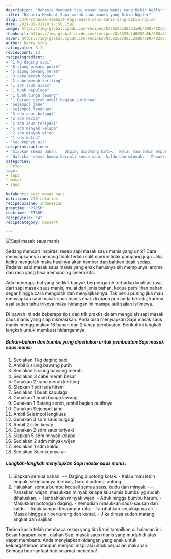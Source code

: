 ```yaml
---
description: "Rahasia Membuat Sapi masak saus manis yang Bikin Ngiler"
title: "Rahasia Membuat Sapi masak saus manis yang Bikin Ngiler"
slug: 2376-rahasia-membuat-sapi-masak-saus-manis-yang-bikin-ngiler
date: 2021-01-31T10:17:56.159Z
image: https://img-global.cpcdn.com/recipes/0a5625e2d0352a8b/680x482cq70/sapi-masak-saus-manis-foto-resep-utama.jpg
thumbnail: https://img-global.cpcdn.com/recipes/0a5625e2d0352a8b/680x482cq70/sapi-masak-saus-manis-foto-resep-utama.jpg
cover: https://img-global.cpcdn.com/recipes/0a5625e2d0352a8b/680x482cq70/sapi-masak-saus-manis-foto-resep-utama.jpg
author: Barry King
ratingvalue: 3.1
reviewcount: 13
recipeingredient:
- "1 kg daging sapi"
- "6 siung bawang putih"
- "5 siung bawang merah"
- "3 cabe merah besar"
- "2 cabe merah keriting"
- "1 sdt lada hitam"
- "1 buah kapulaga"
- "1 buah bunga lawang"
- "1 Batang sereh ambil bagian putihnya"
- "Sejempol jahe"
- "Sejempol lengkuas"
- "3 sdm saus bulgogi"
- "2 sdm kecap"
- "2 sdm saus teriyaki"
- "5 sdm minyak kelapa"
- "2 sdm minyak wijen"
- "1 sdm kaldu"
- "Secukupnya air"
recipeinstructions:
- "Siapkan semua bahan.   Daging dipotong kotak.  Kalau mau lebih empuk, sebelumnya direbus, baru dipotong-potong."
- "Haluskan semua bumbu kecuali semua saus, kaldu dan minyak.   Panaskan wajan, masukkan minyak kelapa lalu tumis bumbu yg sudah dihaluskan.  Tambahkan minyak wijen.  Aduk hingga bumbu harum. Masukkan potongan daging.  Kemudian masukkan saus-sausan dan kaldu.  Aduk sampai tercampur rata.  Tambahkan secukupnya air.  Masak hingga air berkurang dan kental. Jika dirasa sudah matang, angkat dan sajikan"
categories:
- Resep
tags:
- sapi
- masak
- saus

katakunci: sapi masak saus 
nutrition: 270 calories
recipecuisine: Indonesian
preptime: "PT25M"
cooktime: "PT36M"
recipeyield: "4"
recipecategory: Dessert

---
```



![Sapi masak saus manis](https://img-global.cpcdn.com/recipes/0a5625e2d0352a8b/680x482cq70/sapi-masak-saus-manis-foto-resep-utama.jpg)

Sedang mencari inspirasi resep sapi masak saus manis yang unik? Cara menyiapkannya memang tidak terlalu sulit namun tidak gampang juga. Jika keliru mengolah maka hasilnya akan hambar dan bahkan tidak sedap. Padahal sapi masak saus manis yang enak harusnya sih mempunyai aroma dan rasa yang bisa memancing selera kita.



Ada beberapa hal yang sedikit banyak berpengaruh terhadap kualitas rasa dari sapi masak saus manis, mulai dari jenis bahan, kedua pemilihan bahan segar hingga cara mengolah dan menyajikannya. Tak perlu pusing jika mau menyiapkan sapi masak saus manis enak di mana pun anda berada, karena asal sudah tahu triknya maka hidangan ini mampu jadi sajian istimewa.


Di bawah ini ada beberapa tips dan trik praktis dalam mengolah sapi masak saus manis yang siap dikreasikan. Anda bisa menyiapkan Sapi masak saus manis menggunakan 18 bahan dan 2 tahap pembuatan. Berikut ini langkah-langkah untuk membuat hidangannya.

<!--inarticleads1-->

##### Bahan-bahan dan bumbu yang diperlukan untuk pembuatan Sapi masak saus manis:

1. Sediakan 1 kg daging sapi
1. Ambil 6 siung bawang putih
1. Sediakan 5 siung bawang merah
1. Sediakan 3 cabe merah besar
1. Gunakan 2 cabe merah keriting
1. Siapkan 1 sdt lada hitam
1. Sediakan 1 buah kapulaga
1. Gunakan 1 buah bunga lawang
1. Gunakan 1 Batang sereh, ambil bagian putihnya
1. Gunakan Sejempol jahe
1. Ambil Sejempol lengkuas
1. Gunakan 3 sdm saus bulgogi
1. Ambil 2 sdm kecap
1. Gunakan 2 sdm saus teriyaki
1. Siapkan 5 sdm minyak kelapa
1. Sediakan 2 sdm minyak wijen
1. Sediakan 1 sdm kaldu
1. Sediakan Secukupnya air




<!--inarticleads2-->

##### Langkah-langkah menyiapkan Sapi masak saus manis:

1. Siapkan semua bahan.  -  - Daging dipotong kotak.  - Kalau mau lebih empuk, sebelumnya direbus, baru dipotong-potong.
1. Haluskan semua bumbu kecuali semua saus, kaldu dan minyak.  -  - Panaskan wajan, masukkan minyak kelapa lalu tumis bumbu yg sudah dihaluskan.  - Tambahkan minyak wijen.  - Aduk hingga bumbu harum. - Masukkan potongan daging.  - Kemudian masukkan saus-sausan dan kaldu.  - Aduk sampai tercampur rata.  - Tambahkan secukupnya air.  - Masak hingga air berkurang dan kental. - Jika dirasa sudah matang, angkat dan sajikan




Terima kasih telah membaca resep yang tim kami tampilkan di halaman ini. Besar harapan kami, olahan Sapi masak saus manis yang mudah di atas dapat membantu Anda menyiapkan hidangan yang enak untuk keluarga/teman ataupun menjadi inspirasi untuk berjualan makanan. Semoga bermanfaat dan selamat mencoba!

